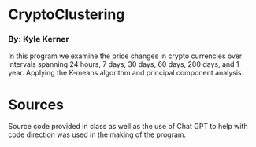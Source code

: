 # **CryptoClustering**
### By: Kyle Kerner

In this program we examine the price changes in crypto currencies over intervals spanning 24 hours, 7 days, 30 days, 60 days, 200 days, and 1 year. Applying the K-means algorithm and principal component analysis. 

# Sources
Source code provided in class as well as the use of Chat GPT to help with code direction was used in the making of the program.  